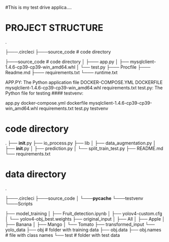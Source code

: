 #This is my test drive applica....

# PROJECT STRUCTURE
.

├───.circleci
├───source_code # code directory

├───source_code # code directory
│   ├─── app.py
│   ├── mysqlclient-1.4.6-cp39-cp39-win_amd64.whl
│   └── test.py
├─── Procfile
├─── Readme.md
├─── requirements.txt
└─── runtime.txt


APP.PY: The Python application file
DOCKER-COMPOSE.YML
DOCKERFILE
mysqlclient-1.4.6-cp39-cp39-win_amd64.whl
requirements.txt
test.py: The Python file for testing ####
testvenv:

app.py  docker-compose.yml  dockerfile  mysqlclient-1.4.6-cp39-cp39-win_amd64.whl  requirements.txt  test.py  testvenv
 
   
# code directory
.
├── __init__.py
├── io_process.py
├── lib
│   ├── data_augmentation.py
│   ├── __init__.py
│   ├── prediction.py
│   └── split_train_test.py
├── README.md
└── requirements.txt

# data directory
.

├───.circleci
├───source_code
│   └───__pycache__
└───testvenv
    └───Scripts


├── model_training
│   ├── Fruit_detection.ipynb
│   ├── yolov4-custom.cfg
│   └── yolov4-obj_best.weights
├── original_input
│   ├── All
│   ├── Apple
│   ├── Banana
│   ├── Mango
│   └── Tomato
├── transformed_input
└── yolo_data
    ├── obj # folder with training data
    ├── obj.data
    ├── obj.names # file with class names
    └── test # folder with test data
